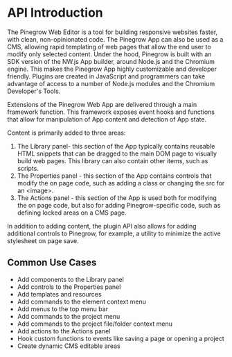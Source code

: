 # API Introduction
The Pinegrow Web Editor is a tool for building responsive websites faster, with clean, non-opinionated code. The Pinegrow App can also be used as a CMS, allowing rapid templating of web pages that allow the end user to modify only selected content. Under the hood, Pinegrow is built with an SDK version of the NW.js App builder, around Node.js and the Chromium engine. This makes the Pinegrow App highly customizable and developer friendly. Plugins are created in JavaScript and programmers can take advantage of access to a number of Node.js modules and the Chromium Developer's Tools.

Extensions of the Pinegrow Web App are delivered through a main framework function. This framework exposes event hooks and functions that allow for manipulation of App content and detection of App state.  

Content is primarily added to three areas:  

1) The Library panel- this section of the App typically contains reusable HTML snippets that can be dragged to the main DOM page to visually build web pages. This library can also contain other items, such as scripts.  
2) The Properties panel - this section of the App contains controls that modify the on page code, such as adding a class or changing the src for an \<image>.  
3) The Actions panel - this section of the App is used both for modifying the on page code, but also for adding Pinegrow-specific code, such as defining locked areas on a CMS page.

In addition to adding content, the plugin API also allows for adding additional controls to Pinegrow, for example, a utility to minimize the active stylesheet on page save.

## Common Use Cases  
  * Add components to the Library panel
  * Add controls to the Properties panel
  * Add templates and resources
  * Add commands to the element context menu
  * Add menus to the top menu bar
  * Add commands to the project menu
  * Add commands to the project file/folder context menu
  * Add actions to the Actions panel
  * Hook custom functions to events like saving a page or opening a project
  * Create dynamic CMS editable areas
